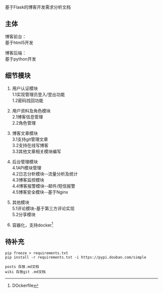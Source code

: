 基于Flask的博客开发需求分析文档  
## 主体  
博客前台：  
基于html5开发  

博客后端：  
基于python开发  

## 细节模块

1. 用户认证模块  
1.1实现管理员登入/登出功能  
1.2密码找回功能  

2. 用户资料及角色模块  
2.1博客信息管理  
2.2角色管理  

3. 博客文章模块  
3.1支持git管理文章  
3.2支持在线写博客  
3.3其他文章相关模块编写  

4. 后台管理模块  
4.1API模块管理  
4.2日志分析模块--流量分析及统计  
4.3博客监控模块  
4.4博客报警模块--邮件/短信报警  
4.5博客安全模块--基于Nginx  

5. 其他模块  
5.1评论模块-基于第三方评论实现  
5.2分享模块  

6. 容器化，支持docker[^1]  

## 待补充

	pip freeze > requirements.txt
	pip install -r requirements.txt -i https://pypi.douban.com/simple

	posts 存放.md文档
	wiki 存放git .md文档

[^1]:DOckerfile